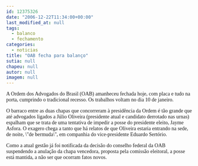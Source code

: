 ```yaml
---
id: 12375326
date: "2006-12-22T11:34:00+00:00"
last_modified_at: null
tags:
  - balanco
  - fechamento
categories:
  - noticias
title: "OAB fecha para balanço"
sutia: null
chapeu: null
autor: null
imagem: null
---
```

<p><P><FONT face=Verdana>A Ordem dos Advogados do Brasil (OAB) amanheceu fechada hoje, com placa e tudo na porta, cumprindo o tradicional recesso. Os trabalhos voltam no dia 10 de janeiro.</FONT></P></p>
<p><P><FONT face=Verdana>O barraco entre as duas chapas que concorreram à presidência da Ordem é tão grande que até advogados ligados a Júlio Oliveira (presidente atual e candidato derrotado nas urnas) espalham que se trata de uma tentativa de impedir a posse do presidente eleito, Jayme Asfora. O exagero chega a tanto que há relatos de que Oliveira estaria entrando na sede, de noite, \"de bermuda\", em companhia do vice-presidente Eduardo Sertório.</FONT></P></p>
<p><P><FONT face=Verdana>Como a atual gestão já foi notificada da decisão do conselho federal da OAB suspendendo a anulação da chapa vencedora,&nbsp;proposta pela comissão eleitoral, a posse está mantida, a não ser que ocorram fatos novos.</FONT></P> </p>
